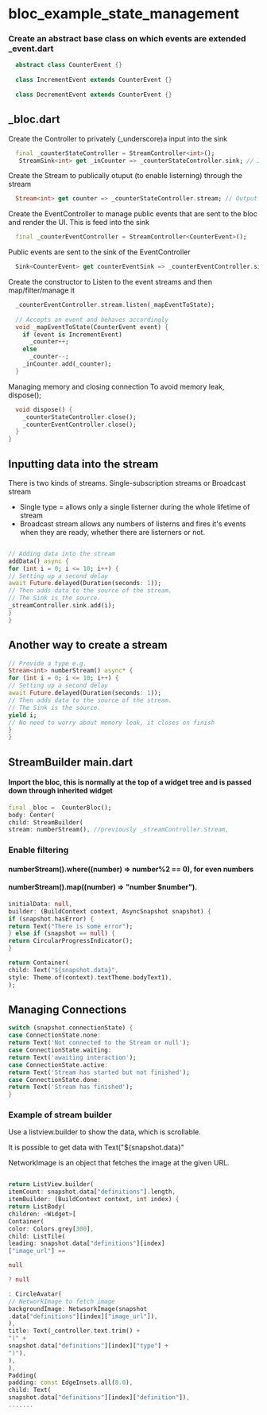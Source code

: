 
# bloc_example_state_management


### Create an abstract base class on which events are extended  _event.dart
```dart
  abstract class CounterEvent {}
  
  class IncrementEvent extends CounterEvent {} 
  
  class DecrementEvent extends CounterEvent {}
```

## _bloc.dart

  Create the Controller to privately (_underscore)a input into the sink
```dart
  final _counterStateController = StreamController<int>();
   StreamSink<int> get _inCounter => _counterStateController.sink; // Input
```
  
  Create the Stream to publically otuput (to enable listerning)  through the stream
```dart
  Stream<int> get counter => _counterStateController.stream; // Output
```

  
  Create the EventController to manage public events that are sent to the bloc and render the UI. This is feed into the sink
```dart
  final _counterEventController = StreamController<CounterEvent>();
```
  
  Public events are sent to the sink of the EventController
```dart
  Sink<CounterEvent> get counterEventSink => _counterEventController.sink;
```
  
  Create the constructor to Listen to the event streams and then map/filter/manage it
  
```dart
  _counterEventController.stream.listen(_mapEventToState);
  
  // Accepts an event and behaves accordingly
  void _mapEventToState(CounterEvent event) {
    if (event is IncrementEvent)
      _counter++;
    else
      _counter--;
    _inCounter.add(_counter);
  }
```
   
   Managing memory and closing connection
   To avoid memory leak, dispose();
  
```dart
  void dispose() {
    _counterStateController.close();
    _counterEventController.close();
  }
}
```
## Inputting data into the stream

There is two kinds of streams.
Single-subscription streams or Broadcast stream

 - Single type = allows only a single listerner during the whole
   lifetime of stream
 - Broadcast stream allows any numbers of listerns and fires it's events
   when they are ready, whether there are listerners or not.

```dart

// Adding data into the stream
addData() async {
for (int i = 0; i <= 10; i++) {
// Setting up a second delay
await Future.delayed(Duration(seconds: 1));
// Then adds data to the source of the stream.
// The Sink is the source.
_streamController.sink.add(i);
}
}
```

  
## Another way to create a stream
```dart
// Provide a type e.g.
Stream<int> numberStream() async* {
for (int i = 0; i <= 10; i++) {
// Setting up a second delay
await Future.delayed(Duration(seconds: 1));
// Then adds data to the source of the stream.
// The Sink is the source.
yield i;
// No need to worry about memory leak, it closes on finish
}
}
```

## StreamBuilder main.dart


#### Import the bloc, this is normally at the top of a widget tree and is passed down through inherited widget
```dart
final _bloc =  CounterBloc();
body: Center(
child: StreamBuilder(
stream: numberStream(), //previously _streamController.Stream,
```

### Enable filtering
#### numberStream().where((number) => number%2 == 0), for even numbers
#### numberStream().map((number) => "number $number").

```dart
initialData: null,
builder: (BuildContext context, AsyncSnapshot snapshot) {
if (snapshot.hasError) {
return Text("There is some error");
} else if (snapshot == null) {
return CircularProgressIndicator();
}

return Container(
child: Text("${snapshot.data}",
style: Theme.of(context).textTheme.bodyText1),
);
```

## Managing Connections
```dart
switch (snapshot.connectionState) {
case ConnectionState.none:
return Text('Not connected to the Stream or null');
case ConnectionState.waiting:
return Text('awaiting interaction');
case ConnectionState.active:
return Text('Stream has started but not finished');
case ConnectionState.done:
return Text('Stream has finished');
}
```

### Example of stream builder
Use a  listview.builder to show the data, which is scrollable.

It is possible to get data with Text("${snapshot.data}"

 NetworkImage is an object that fetches the image at the given URL.
```dart

return ListView.builder(
itemCount: snapshot.data["definitions"].length,
itemBuilder: (BuildContext context, int index) {
return ListBody(
children: <Widget>[
Container(
color: Colors.grey[300],
child: ListTile(
leading: snapshot.data["definitions"][index]
["image_url"] ==

null

? null

: CircleAvatar(
// NetworkImage to fetch image
backgroundImage: NetwsorkImage(snapshot
.data["definitions"][index]["image_url"]),
),
title: Text(_controller.text.trim() +
"(" +
snapshot.data["definitions"][index]["type"] +
")"),
),
),
Padding(
padding: const EdgeInsets.all(8.0),
child: Text(
snapshot.data["definitions"][index]["definition"]),
.......
```


